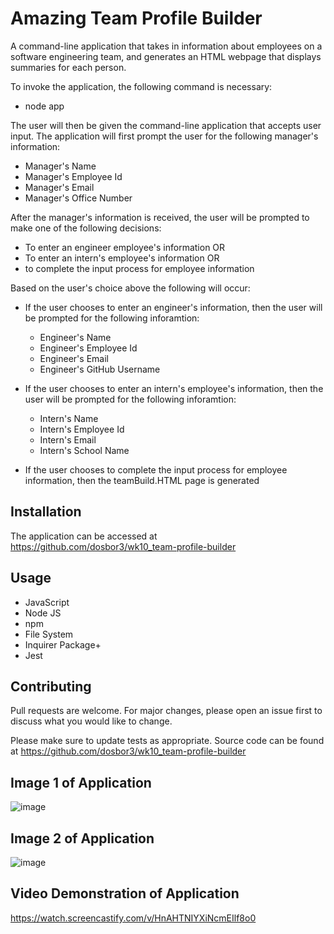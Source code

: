 #  Amazing Team Profile Builder
A command-line application that takes in information about employees on a software engineering team, and generates an HTML webpage that displays summaries for each person.   

To invoke the application, the following command is necessary:

*  node app

The user will then be given the command-line application that accepts user input.  The application will first prompt the user for the following manager's information:

*  Manager's Name
*  Manager's Employee Id
*  Manager's Email
*  Manager's Office Number

After the manager's information is received, the user will be prompted to make one of the following decisions: 

*  To enter an engineer employee's information OR
*  To enter an intern's employee's information OR
*  to complete the input process for employee information

Based on the user's choice above the following will occur:

*  If the user chooses to enter an engineer's information, then the user will be prompted for the following inforamtion:
    *  Engineer's Name
    *  Engineer's Employee Id
    *  Engineer's Email
    *  Engineer's GitHub Username 
    
*  If the user chooses to enter an intern's employee's information, then the user will be prompted for the following inforamtion:
    *  Intern's Name
    *  Intern's Employee Id
    *  Intern's Email
    *  Intern's School Name 
    
*  If the user chooses to complete the input process for employee information, then the teamBuild.HTML page is generated

## Installation

The application can be accessed at https://github.com/dosbor3/wk10_team-profile-builder  

## Usage

*  JavaScript
*  Node JS
*  npm
*  File System
*  Inquirer Package+
*  Jest


## Contributing
Pull requests are welcome. For major changes, please open an issue first to discuss what you would like to change.

Please make sure to update tests as appropriate.  Source code can be found at https://github.com/dosbor3/wk10_team-profile-builder



## Image 1 of Application 
![image](https://user-images.githubusercontent.com/40706088/152721846-23848f06-97cd-464e-8a26-6f0a04654a63.png)





## Image 2 of Application
![image](https://user-images.githubusercontent.com/40706088/152721950-1f4a7c9f-3356-4bc2-9b1e-41e46ee19a3e.png)

## Video Demonstration of Application
https://watch.screencastify.com/v/HnAHTNIYXiNcmEIlf8o0








